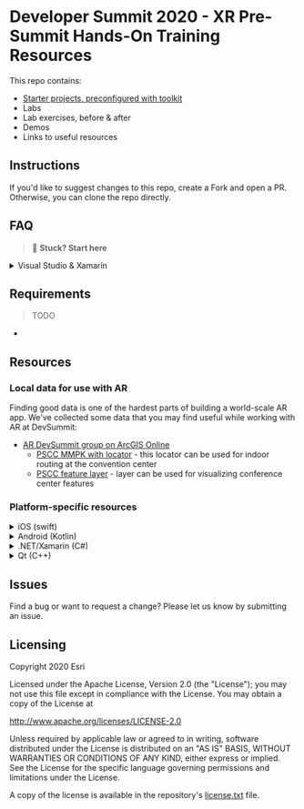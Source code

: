 # Developer Summit 2020 - XR Pre-Summit Hands-On Training Resources

This repo contains:

* [Starter projects, preconfigured with toolkit](starter_projects/)
* Labs
* Lab exercises, before & after
* Demos
* Links to useful resources

## Instructions

If you'd like to suggest changes to this repo, create a Fork and open a PR. Otherwise, you can clone the repo directly.

## FAQ

> 😤 **Stuck? Start here**

<details><summary>Visual Studio & Xamarin</summary><p>


* ❓ My solution won't build
    * 💡 Ensure that you've restored Nuget packages. Right click on your solution and select **Restore Nuget Packages**.
* ❓ I'm getting Android resource errors with the starter solutions.
    * 💡 Try deploying the project to device. This will trigger a rebuild of the Android Resources.
* ❓ I'm getting `File not found` or `maxpath` errors when trying to build.
    * 💡 Windows limits the lengths of paths, and this can cause problems with Xamarin projects. Either move the solution closer to the root of your drive, or create a _directory junction_ and build from there.
      > ```sh
      > mklink /J "C:\dev" "C:\some\long\path\starter_projects\..."
      > ```
* ❓ I can't restore the Nuget packages or I'm seeing hundreds of build errors that I can't resolve.
    * 💡 In the Visual Studio toolbar, navigate to **Tools->Nuget Package Manager->Package Manager Settings**, then select **Package Sources**. Verify that **nuget.org** is enabled and its source is set to `https://api.nuget.org/v3/index.json`. Disable all other sources; a single failing source will prevent any packages from restoring.
* ❓ I'm having trouble deploying to my iOS device through my mac.
    * 💡 This one can be tricky. Don't spend too much time on this before asking a session leader for help.

</p></details>

## Requirements

> TODO

* 

## Resources

### Local data for use with AR

Finding good data is one of the hardest parts of building a world-scale AR app. We've collected some data that you may find useful while working with AR at DevSummit:

* [AR DevSummit group on ArcGIS Online]()
    * [PSCC MMPK with locator]() - this locator can be used for indoor routing at the convention center
    * [PSCC feature layer]() - layer can be used for visualizing conference center features

### Platform-specific resources

<details><summary>iOS (swift)</summary><p>

* Samples
* Doc
* Articles

</p></details>

<details><summary>Android (Kotlin)</summary><p>

* Samples
* Doc

</p></details>

<details><summary>.NET/Xamarin (C#)</summary><p>

* Samples
* Doc

</p></details>

<details><summary>Qt (C++)</summary><p>

* Samples
* Doc

</p></details>

## Issues

Find a bug or want to request a change? Please let us know by submitting an issue.

## Licensing

Copyright 2020 Esri

Licensed under the Apache License, Version 2.0 (the "License");
you may not use this file except in compliance with the License.
You may obtain a copy of the License at

   http://www.apache.org/licenses/LICENSE-2.0

Unless required by applicable law or agreed to in writing, software
distributed under the License is distributed on an "AS IS" BASIS,
WITHOUT WARRANTIES OR CONDITIONS OF ANY KIND, either express or implied.
See the License for the specific language governing permissions and
limitations under the License.

A copy of the license is available in the repository's [license.txt](license.txt) file.
